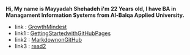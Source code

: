 


**Hi, My name is Mayyadah Shehadeh i'm 22 Years old, I have BA in Managament Information Systems from Al-Balqa Applied University.**



- link : [GrowthMindest](https://mayyadahshehadeh.github.io/reading-notes/GrowthMindest)
- link1 : [GettingStartedwithGitHubPages](https://mayyadahshehadeh.github.io/reading-notes/GettingStartedwithGitHubPages)
- link2 : [MarkdownonGitHub](https://mayyadahshehadeh.github.io/reading-notes/MarkdownonGitHub)
- link3 : [read2](https://mayyadahshehadeh.github.io/reading-notes/read2)


